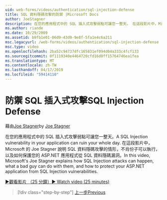 ```yaml
---
uid: web-forms/videos/authentication/sql-injection-defense
title: SQL 資料隱碼攻擊的防禦 |Microsoft Docs
author: JoeStagner
description: 在您的應用程式中的 SQL 插入式攻擊弱點可讓您一整天。 在這段影片中，Microsoft 的 Joe Stagner 會說明 SQL 資料隱碼攻擊如何 happ...
ms.author: riande
ms.date: 10/29/2009
ms.assetid: b9fb1e01-06d9-43d9-9e8f-5fa1e4c6a211
msc.legacyurl: /web-forms/videos/authentication/sql-injection-defense
msc.type: video
ms.openlocfilehash: 2ba52c94737dfc165831ef094d04a333c4fcf133
ms.sourcegitcommit: 0f1119340e4464720cfd16d0ff15764746ea1fea
ms.translationtype: MT
ms.contentlocale: zh-TW
ms.lasthandoff: 04/17/2019
ms.locfileid: "59414110"
---
```

# <a name="sql-injection-defense"></a><span data-ttu-id="ecdf5-104">防禦 SQL 插入式攻擊</span><span class="sxs-lookup"><span data-stu-id="ecdf5-104">SQL Injection Defense</span></span>

<span data-ttu-id="ecdf5-105">藉由[Joe Stagner](https://github.com/JoeStagner)</span><span class="sxs-lookup"><span data-stu-id="ecdf5-105">by [Joe Stagner](https://github.com/JoeStagner)</span></span>

<span data-ttu-id="ecdf5-106">在您的應用程式中的 SQL 插入式攻擊弱點可讓您一整天。</span><span class="sxs-lookup"><span data-stu-id="ecdf5-106">A SQL Injection vulnerability in your application can ruin your whole day.</span></span> <span data-ttu-id="ecdf5-107">在這段影片中，Microsoft 的 Joe Stagner 說明 SQL 資料隱碼攻擊的情形，不肖份子可以執行，以及如何保護您的 ASP.NET 應用程式從 SQL 資料隱碼漏洞。</span><span class="sxs-lookup"><span data-stu-id="ecdf5-107">In this video, Microsoft's Joe Stagner explains how SQL Injection attacks can happen, what a bad guy can do with them, and how to protect your ASP.NET application from SQL Injection vulnerabilities.</span></span>

[<span data-ttu-id="ecdf5-108">&#9654;觀看影片 （25 分鐘）</span><span class="sxs-lookup"><span data-stu-id="ecdf5-108">&#9654; Watch video (25 minutes)</span></span>](https://channel9.msdn.com/Blogs/ASP-NET-Site-Videos/sql-injection-defense)

> [!div class="step-by-step"]
> [<span data-ttu-id="ecdf5-109">上一步</span><span class="sxs-lookup"><span data-stu-id="ecdf5-109">Previous</span></span>](creating-inactive-users.md)
